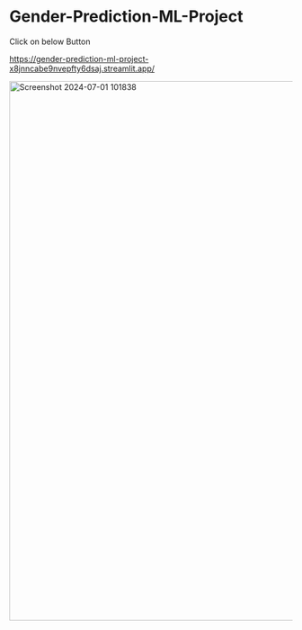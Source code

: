 # Gender-Prediction-ML-Project

Click on below Button

https://gender-prediction-ml-project-x8jnncabe9nvepfty6dsaj.streamlit.app/

<img width="959" alt="Screenshot 2024-07-01 101838" src="https://github.com/AAS786/Gender-Prediction-ML-Project/assets/149858827/879203a7-10f1-49ce-bac0-d4d5aebd4744">

